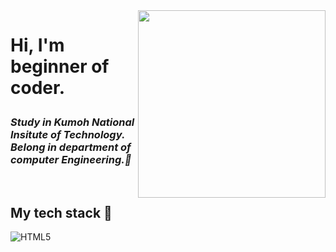 <img align="right" src="https://user-images.githubusercontent.com/93969640/178654026-074ef380-0496-4931-85a9-a19f035918fa.png" width ="300"/>

<h1> Hi, I'm beginner of coder.
<p>
 <em>
  <h3>
  Study in Kumoh National Insitute of Technology.<br>
  Belong in department of computer Engineering.🤔
  </h3>
 </em>
</p>

<br/>
<h2> My tech stack 📝 </h2>

![HTML5](https://img.shields.io/static/v1?label=HTML5&message=<MESSAGE>&color=red)
